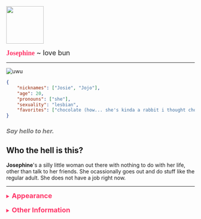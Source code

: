 <img src="https://cdn.discordapp.com/attachments/985729434164297748/1178141834988494928/josephine.gif?ex=65751116" width="100"/>

<font size="4"><span style="color:#ff3366;font-family:Comic Sans MS">**Josephine**</span> ~ love bun</font>

---
![uwu](https://cdn.discordapp.com/attachments/985729434164297748/1178118330960326706/josephine.png)
```json
{
    "nicknames": ["Josie", "Jojo"],
    "age": 20,
    "pronouns": ["she"],
    "sexuality": "lesbian",
    "favorites": ["chocolate (how... she's kinda a rabbit i thought chocolate was bad for them)", "love", "affection", "hot pink"]
}
```
### *<span style="color:#717171">Say hello to her.</span>*
## Who the hell is this?
**Josephine**'s a silly little woman out there with nothing to do with her life, other than talk to her friends. She ocassionally goes out and do stuff like the regular adult. She does not have a job right now.

---
<details>
<summary style="color:#ff3366"><font size="4"><b>Appearance</b></font></summary>

She has rose brown fluffy hair, bright blue eyes with weird letters in them, and somewhat pink skin, but that may be because of my art style.
She wears a hot pink... uhh... hoodie??? It doesn't have any pockets though, so I don't know; and also black shorts (not black in my style due to the limited palette rule) with one white stripe with shoes to match; kinda cute.

No, she's never gonna wear brown contacts.
</details>
­
<details>
<summary style="color:#ff3366"><font size="4"><b>Other Information</b></font></summary>

- The symbols in her eyes will light up when in an "overwhelmed" state, like being nervous or scared, not exactly when actually overwhelmed tho.
- She runs a *teeny tiny* bit faster than the average human. She can also jump a bit higher. Don't blame me, blame [Geometry Dash](https://store.steampowered.com/app/322170/).
<img src="https://cdn.discordapp.com/attachments/985729434164297748/1178826056266940437/fuck.png" width="20"/>
- She's a bit shy, and doesn't talk much; doesn't mean she doesn't like you though.
- She got her eye symbols from ██████████████████████████████████████████████████████████████████ (will be explained in the future)
</details>